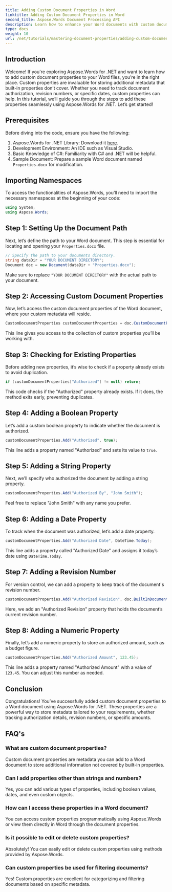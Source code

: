 ```yaml
---
title: Adding Custom Document Properties in Word
linktitle: Adding Custom Document Properties in Word
second_title: Aspose.Words Document Processing API
description: Learn how to enhance your Word documents with custom document properties using Aspose.Words for .NET. This comprehensive guide walks you through the process.
type: docs
weight: 10
url: /net/tutorials/mastering-document-properties/adding-custom-document-properties-in-word/
---
```

## Introduction

Welcome! If you're exploring Aspose.Words for .NET and want to learn how to add custom document properties to your Word files, you’re in the right place. Custom properties are invaluable for storing additional metadata that built-in properties don’t cover. Whether you need to track document authorization, revision numbers, or specific dates, custom properties can help. In this tutorial, we’ll guide you through the steps to add these properties seamlessly using Aspose.Words for .NET. Let’s get started!

## Prerequisites

Before diving into the code, ensure you have the following:

1. Aspose.Words for .NET Library: Download it [here](https://releases.aspose.com/words/net/).
2. Development Environment: An IDE such as Visual Studio.
3. Basic Knowledge of C#: Familiarity with C# and .NET will be helpful.
4. Sample Document: Prepare a sample Word document named `Properties.docx` for modification.

## Importing Namespaces

To access the functionalities of Aspose.Words, you’ll need to import the necessary namespaces at the beginning of your code:

```csharp
using System;
using Aspose.Words;
```

## Step 1: Setting Up the Document Path

Next, let’s define the path to your Word document. This step is essential for locating and opening your `Properties.docx` file.

```csharp
// Specify the path to your documents directory.
string dataDir = "YOUR DOCUMENT DIRECTORY";
Document doc = new Document(dataDir + "Properties.docx");
```

Make sure to replace `"YOUR DOCUMENT DIRECTORY"` with the actual path to your document.

## Step 2: Accessing Custom Document Properties

Now, let’s access the custom document properties of the Word document, where your custom metadata will reside.

```csharp
CustomDocumentProperties customDocumentProperties = doc.CustomDocumentProperties;
```

This line gives you access to the collection of custom properties you’ll be working with.

## Step 3: Checking for Existing Properties

Before adding new properties, it’s wise to check if a property already exists to avoid duplication.

```csharp
if (customDocumentProperties["Authorized"] != null) return;
```

This code checks if the "Authorized" property already exists. If it does, the method exits early, preventing duplicates.

## Step 4: Adding a Boolean Property

Let’s add a custom boolean property to indicate whether the document is authorized.

```csharp
customDocumentProperties.Add("Authorized", true);
```

This line adds a property named "Authorized" and sets its value to `true`.

## Step 5: Adding a String Property

Next, we’ll specify who authorized the document by adding a string property.

```csharp
customDocumentProperties.Add("Authorized By", "John Smith");
```

Feel free to replace "John Smith" with any name you prefer.

## Step 6: Adding a Date Property

To track when the document was authorized, let’s add a date property.

```csharp
customDocumentProperties.Add("Authorized Date", DateTime.Today);
```

This line adds a property called "Authorized Date" and assigns it today’s date using `DateTime.Today`.

## Step 7: Adding a Revision Number

For version control, we can add a property to keep track of the document's revision number.

```csharp
customDocumentProperties.Add("Authorized Revision", doc.BuiltInDocumentProperties.RevisionNumber);
```

Here, we add an "Authorized Revision" property that holds the document’s current revision number.

## Step 8: Adding a Numeric Property

Finally, let’s add a numeric property to store an authorized amount, such as a budget figure.

```csharp
customDocumentProperties.Add("Authorized Amount", 123.45);
```

This line adds a property named "Authorized Amount" with a value of `123.45`. You can adjust this number as needed.

## Conclusion

Congratulations! You’ve successfully added custom document properties to a Word document using Aspose.Words for .NET. These properties are a powerful way to store metadata tailored to your requirements, whether tracking authorization details, revision numbers, or specific amounts.

## FAQ's

### What are custom document properties?
Custom document properties are metadata you can add to a Word document to store additional information not covered by built-in properties.

### Can I add properties other than strings and numbers?
Yes, you can add various types of properties, including boolean values, dates, and even custom objects.

### How can I access these properties in a Word document?
You can access custom properties programmatically using Aspose.Words or view them directly in Word through the document properties.

### Is it possible to edit or delete custom properties?
Absolutely! You can easily edit or delete custom properties using methods provided by Aspose.Words.

### Can custom properties be used for filtering documents?
Yes! Custom properties are excellent for categorizing and filtering documents based on specific metadata.
